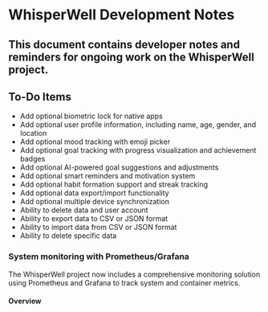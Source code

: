 # WhisperWell Development Notes

## This document contains developer notes and reminders for ongoing work on the WhisperWell project.

## To-Do Items
- Add optional biometric lock for native apps
- Add optional user profile information, including name, age, gender, and location
- Add optional mood tracking with emoji picker
- Add optional goal tracking with progress visualization and achievement badges
- Add optional AI-powered goal suggestions and adjustments
- Add optional smart reminders and motivation system
- Add optional habit formation support and streak tracking
- Add optional data export/import functionality
- Add optional multiple device synchronization
- Ability to delete data and user account
- Ability to export data to CSV or JSON format
- Ability to import data from CSV or JSON format
- Ability to delete specific data


### System monitoring with Prometheus/Grafana

The WhisperWell project now includes a comprehensive monitoring solution using Prometheus and Grafana to track system and container metrics.

#### Overview
